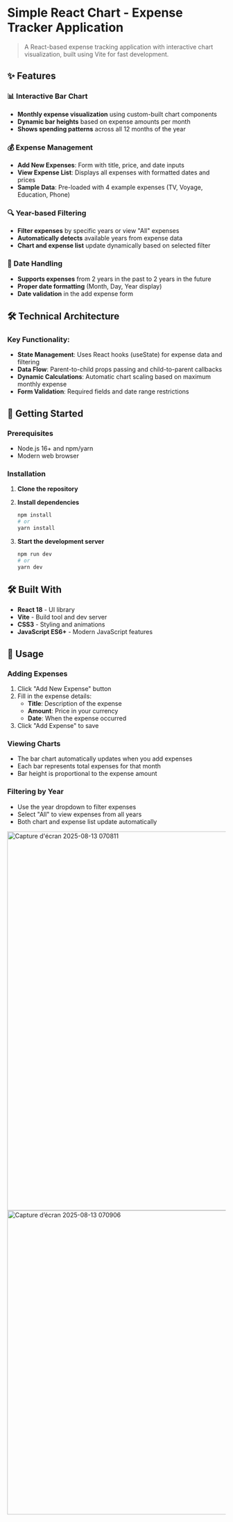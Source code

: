 # Simple React Chart - Expense Tracker Application

> A React-based expense tracking application with interactive chart visualization, built using Vite for fast development.

## ✨ Features

### 📊 Interactive Bar Chart
- **Monthly expense visualization** using custom-built chart components
- **Dynamic bar heights** based on expense amounts per month
- **Shows spending patterns** across all 12 months of the year

### 💰 Expense Management
- **Add New Expenses**: Form with title, price, and date inputs
- **View Expense List**: Displays all expenses with formatted dates and prices
- **Sample Data**: Pre-loaded with 4 example expenses (TV, Voyage, Education, Phone)

### 🔍 Year-based Filtering
- **Filter expenses** by specific years or view "All" expenses
- **Automatically detects** available years from expense data
- **Chart and expense list** update dynamically based on selected filter

### 📅 Date Handling
- **Supports expenses** from 2 years in the past to 2 years in the future
- **Proper date formatting** (Month, Day, Year display)
- **Date validation** in the add expense form

## 🛠️ Technical Architecture

### Key Functionality:
- **State Management**: Uses React hooks (useState) for expense data and filtering
- **Data Flow**: Parent-to-child props passing and child-to-parent callbacks
- **Dynamic Calculations**: Automatic chart scaling based on maximum monthly expense
- **Form Validation**: Required fields and date range restrictions

## 🚀 Getting Started

### Prerequisites
- Node.js 16+ and npm/yarn
- Modern web browser

### Installation

1. **Clone the repository**
2. **Install dependencies**
   ```bash
   npm install
   # or
   yarn install
   ```

3. **Start the development server**
   ```bash
   npm run dev
   # or
   yarn dev
   ```

## 🛠️ Built With

- **React 18** - UI library
- **Vite** - Build tool and dev server
- **CSS3** - Styling and animations
- **JavaScript ES6+** - Modern JavaScript features
## 🎯 Usage
### Adding Expenses
1. Click "Add New Expense" button
2. Fill in the expense details:
   - **Title**: Description of the expense
   - **Amount**: Price in your currency
   - **Date**: When the expense occurred
3. Click "Add Expense" to save

### Viewing Charts
- The bar chart automatically updates when you add expenses
- Each bar represents total expenses for that month
- Bar height is proportional to the expense amount

### Filtering by Year
- Use the year dropdown to filter expenses
- Select "All" to view expenses from all years
- Both chart and expense list update automatically



<img width="900" height="872" alt="Capture d'écran 2025-08-13 070811" src="https://github.com/user-attachments/assets/4a3348bb-1aa6-4272-93d9-63de60290694" />
<img width="887" height="700" alt="Capture d’écran 2025-08-13 070906" src="https://github.com/user-attachments/assets/698fc40c-3d5b-4366-82cb-4701cb990f70" />
